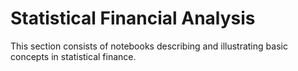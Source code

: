 # Statistical Financial Analysis
This section consists of notebooks describing and illustrating basic concepts in statistical finance.
